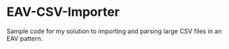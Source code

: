 # EAV-CSV-Importer
Sample code for my solution to importing and parsing large CSV files in an EAV pattern.
